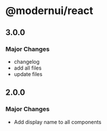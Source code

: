 # @modernui/react

## 3.0.0

### Major Changes

- changelog
- add all files
- update files

## 2.0.0

### Major Changes

- Add display name to all components
